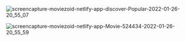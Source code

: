 
![screencapture-moviezoid-netlify-app-discover-Popular-2022-01-26-20_55_07](https://user-images.githubusercontent.com/75125943/151192680-b7ff1955-ea8e-42ab-bb52-e26edb469448.png)


![screencapture-moviezoid-netlify-app-Movie-524434-2022-01-26-20_55_59](https://user-images.githubusercontent.com/75125943/151192685-37f3be8d-65d1-4d37-8ce3-999e76db97b7.png)
